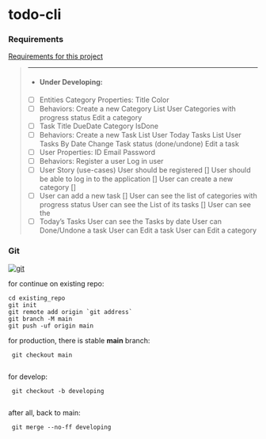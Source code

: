 # todo-cli

<h3>Requirements</h3>

[Requirements for this project](docs/Requirements)

> ---
> - <h4>Under Developing:</h4>
> - [ ] Entities Category Properties: Title Color
> - [ ] Behaviors: Create a new Category List User Categories with progress status Edit a category
> - [ ] Task Title DueDate Category IsDone
> - [ ] Behaviors: Create a new Task List User Today Tasks List User Tasks By Date Change Task status (done/undone) Edit a task
> - [ ] User Properties: ID Email Password
> - [ ] Behaviors: Register a user Log in user
> - [ ] User Story (use-cases) User should be registered [] User should be able to log in to the application [] User can create a new category [] 
> - [ ] User can add a new task [] User can see the list of categories with progress status User can see the List of its tasks [] User can see the 
> - [ ] Today’s Tasks User can see the Tasks by date User can Done/Undone a task User can Edit a task User can Edit a category



<h3>Git</h3>
<p align="left">
<a href="" 
target="_blank"><img src="https://img.shields.io/badge/git-%23F05033.svg?style=for-the-badge&logo=git&logoColor=white" alt="git" /></a>&nbsp;
</p>


for continue on existing repo:
````
cd existing_repo
git init
git remote add origin `git address`
git branch -M main
git push -uf origin main

````


for production, there is stable **main** branch:

```` 
 git checkout main
 
````

for develop:

```` 
 git checkout -b developing
 
````
after all, back to main:
```` 
 git merge --no-ff developing
 
````
